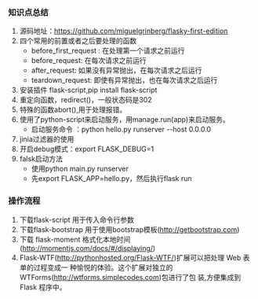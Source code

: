 ### 知识点总结 

1. 源码地址：<https://github.com/miguelgrinberg/flasky-first-edition>
2. 四个常用的前置或者之后要处理的函数
   - before_first_request : 在处理第一个请求之前运行
   - before_request:  在每次请求之前运行
   - after_request:  如果没有异常抛出，在每次请求之后运行
   - teardown_request:  即使有异常抛出，也在每次请求之后运行
3. 安装插件 flask-script,pip install flask-script
4. 重定向函数，redirect()，一般状态码是302
5. 特殊的函数abort(),用于处理报错。
6. 使用了python-script来启动服务，用manage.run(app)来启动服务。
   - 启动服务命令 ：python hello.py runserver --host 0.0.0.0
7. jinia过滤器的使用
8. 开启debug模式：export FLASK_DEBUG=1
9. falsk启动方法
   - 使用python main.py runserver
   - 先export FLASK_APP=hello.py，然后执行flask run





### 操作流程

1.  下载flask-script 用于传入命令行参数
2.  下载flask-bootstrap 用于使用bootstrap模板(http://getbootstrap.com)
3.  下载 flask-moment 格式化本地时间(http://momentjs.com/docs/#/displaying/)
4.  Flask-WTF(http://pythonhosted.org/Flask-WTF/)扩展可以把处理 Web 表单的过程变成一
    种愉悦的体验。这个扩展对独立的 WTForms(http://wtforms.simplecodes.com)包进行了包
    装,方便集成到 Flask 程序中。